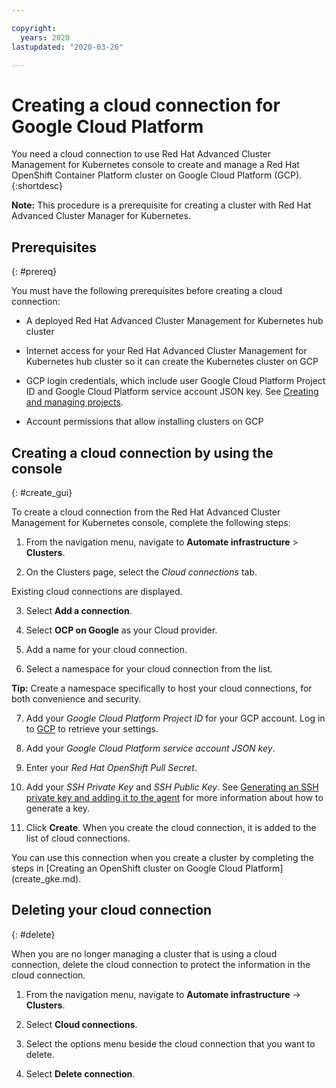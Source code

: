 ```yaml
---

copyright:
  years: 2020
lastupdated: "2020-03-26"

---
```


# Creating a cloud connection for Google Cloud Platform

You need a cloud connection to use Red Hat Advanced Cluster Management for Kubernetes console to create and manage a Red Hat OpenShift Container Platform cluster on Google Cloud Platform (GCP). 
{:shortdesc}

**Note:** This procedure is a prerequisite for creating a cluster with Red Hat Advanced Cluster Manager for Kubernetes. 

## Prerequisites
{: #prereq}

You must have the following prerequisites before creating a cloud connection:

* A deployed Red Hat Advanced Cluster Management for Kubernetes hub cluster

* Internet access for your Red Hat Advanced Cluster Management for Kubernetes hub cluster so it can create the Kubernetes cluster on GCP

* GCP login credentials, which include user Google Cloud Platform Project ID and Google Cloud Platform service account JSON key. See [Creating and managing projects](https://cloud.google.com/resource-manager/docs/creating-managing-projects).

* Account permissions that allow installing clusters on GCP 

## Creating a cloud connection by using the console
{: #create_gui}

To create a cloud connection from the Red Hat Advanced Cluster Management for Kubernetes console, complete the following steps: 

1. From the navigation menu, navigate to **Automate infrastructure** > **Clusters**.

2. On the Clusters page, select the *Cloud connections* tab.
  
  Existing cloud connections are displayed. 
  
3. Select **Add a connection**. 
   
4. Select **OCP on Google** as your Cloud provider. 

5. Add a name for your cloud connection.

6. Select a namespace for your cloud connection from the list. 

  **Tip:** Create a namespace specifically to host your cloud connections, for both convenience and security.

7. Add your *Google Cloud Platform Project ID* for your GCP account. Log in to [GCP](https://console.cloud.google.com/apis/credentials/serviceaccountkey) to retrieve your settings.

8. Add your *Google Cloud Platform service account JSON key*.

9. Enter your *Red Hat OpenShift Pull Secret*. 

10. Add your *SSH Private Key* and *SSH Public Key*. See [Generating an SSH private key and adding it to the agent](https://docs.openshift.com/container-platform/4.3/installing/installing_gcp/installing-gcp-default.html) for more information about how to generate a key.

11. Click **Create**. When you create the cloud connection, it is added to the list of cloud connections.

You can use this connection when you create a cluster by completing the steps in [Creating an OpenShift cluster on Google Cloud Platform] (create_gke.md).

## Deleting your cloud connection
{: #delete}

When you are no longer managing a cluster that is using a cloud connection, delete the cloud connection to protect the information in the cloud connection. 

1. From the navigation menu, navigate to **Automate infrastructure** -> **Clusters**.

2. Select **Cloud connections**.

3. Select the options menu beside the cloud connection that you want to delete.

4. Select **Delete connection**. 
